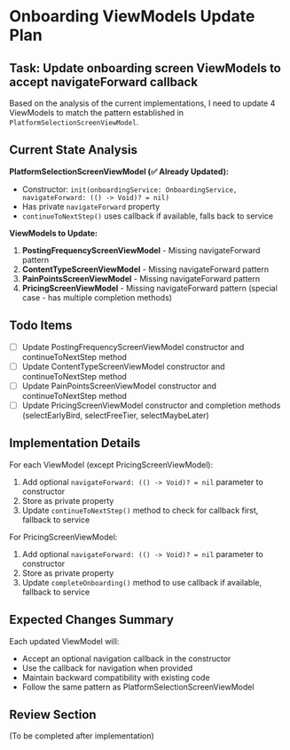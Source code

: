 # Onboarding ViewModels Update Plan

## Task: Update onboarding screen ViewModels to accept navigateForward callback

Based on the analysis of the current implementations, I need to update 4 ViewModels to match the pattern established in `PlatformSelectionScreenViewModel`.

## Current State Analysis

**PlatformSelectionScreenViewModel (✅ Already Updated):**
- Constructor: `init(onboardingService: OnboardingService, navigateForward: (() -> Void)? = nil)`
- Has private `navigateForward` property
- `continueToNextStep()` uses callback if available, falls back to service

**ViewModels to Update:**
1. **PostingFrequencyScreenViewModel** - Missing navigateForward pattern
2. **ContentTypeScreenViewModel** - Missing navigateForward pattern  
3. **PainPointsScreenViewModel** - Missing navigateForward pattern
4. **PricingScreenViewModel** - Missing navigateForward pattern (special case - has multiple completion methods)

## Todo Items

- [ ] Update PostingFrequencyScreenViewModel constructor and continueToNextStep method
- [ ] Update ContentTypeScreenViewModel constructor and continueToNextStep method
- [ ] Update PainPointsScreenViewModel constructor and continueToNextStep method
- [ ] Update PricingScreenViewModel constructor and completion methods (selectEarlyBird, selectFreeTier, selectMaybeLater)

## Implementation Details

For each ViewModel (except PricingScreenViewModel):
1. Add optional `navigateForward: (() -> Void)? = nil` parameter to constructor
2. Store as private property 
3. Update `continueToNextStep()` method to check for callback first, fallback to service

For PricingScreenViewModel:
1. Add optional `navigateForward: (() -> Void)? = nil` parameter to constructor
2. Store as private property
3. Update `completeOnboarding()` method to use callback if available, fallback to service

## Expected Changes Summary

Each updated ViewModel will:
- Accept an optional navigation callback in the constructor
- Use the callback for navigation when provided
- Maintain backward compatibility with existing code
- Follow the same pattern as PlatformSelectionScreenViewModel

## Review Section
(To be completed after implementation)